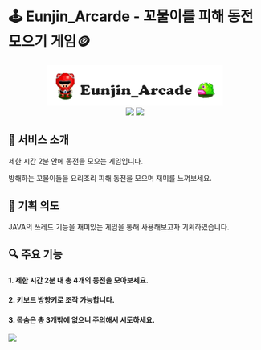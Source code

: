 # 🕹️ Eunjin_Arcarde - 꼬물이를 피해 동전 모으기 게임🪙

<div align="center">
<div>
<img src="./assets/Logo.png" width="350px">
</div>
  <img src="https://img.shields.io/badge/Java-open--jdk--8-007396?style=flat&logo=Java&logoColor=white"/> <img src="https://img.shields.io/badge/GitHub-FCA121?style=flat&logo=GitLab&logoColor=white"/>

</div>

## 📜 서비스 소개

제한 시간 2분 안에 동전을 모으는 게임입니다.

방해하는 꼬물이들을 요리조리 피해 동전을 모으며 재미를 느껴보세요.

## 📝 기획 의도

JAVA의 쓰레드 기능을 재미있는 게임을 통해 사용해보고자 기획하였습니다.


## 🔍 주요 기능

#### 1. 제한 시간 2분 내 총 4개의 동전을 모아보세요.
#### 2. 키보드 방향키로 조작 가능합니다.
#### 3. 목숨은 총 3개밖에 없으니 주의해서 시도하세요.

<img src="./assets/EUNJINArcadeGame.gif" width="500px">

